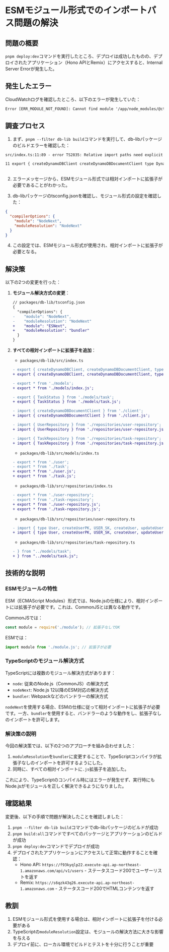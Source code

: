 # ESMモジュール形式でのインポートパス問題の解決

## 問題の概要

`pnpm deploy:dev`コマンドを実行したところ、デプロイは成功したものの、デプロイされたアプリケーション（Hono APIとRemix）にアクセスすると、Internal Server Errorが発生した。

## 発生したエラー

CloudWatchログを確認したところ、以下のエラーが発生していた：

```txt
Error [ERR_MODULE_NOT_FOUND]: Cannot find module '/app/node_modules/@ctld/db-lib/dist/client' imported from /app/node_modules/@ctld/db-lib/dist/index.js
```

## 調査プロセス

1. まず、`pnpm --filter db-lib build`コマンドを実行して、db-libパッケージのビルドエラーを確認した：

```txt
src/index.ts:11:89 - error TS2835: Relative import paths need explicit file extensions in ECMAScript imports when '--moduleResolution' is 'node16' or 'nodenext'. Did you mean './client.js'?

11 export { createDynamoDBClient createDynamoDBDocumentClient type DynamoDBConfig } from './client';
                                                                                           ~~~~~~~~~~
```

2. エラーメッセージから、ESMモジュール形式では相対インポートに拡張子が必要であることがわかった。

3. db-libパッケージのtsconfig.jsonを確認し、モジュール形式の設定を確認した：

```json
{
  "compilerOptions": {
    "module": "NodeNext",
    "moduleResolution": "NodeNext"
  }
}
```

4. この設定では、ESMモジュール形式が使用され、相対インポートに拡張子が必要となる。

## 解決策

以下の2つの変更を行った：

1. **モジュール解決方式の変更**：

   ```diff
   // packages/db-lib/tsconfig.json
   {
     "compilerOptions": {
   -    "module": "NodeNext",
   -    "moduleResolution": "NodeNext"
   +    "module": "ESNext",
   +    "moduleResolution": "bundler"
     }
   }
   ```

2. **すべての相対インポートに拡張子を追加**：
   - `packages/db-lib/src/index.ts`

   ```diff
   - export { createDynamoDBClient, createDynamoDBDocumentClient, type DynamoDBConfig } from './client';
   + export { createDynamoDBClient, createDynamoDBDocumentClient, type DynamoDBConfig } from './client.js';
   
   - export * from './models';
   + export * from './models/index.js';
   
   - export { TaskStatus } from './models/task';
   + export { TaskStatus } from './models/task.js';
   
   - import { createDynamoDBDocumentClient } from './client';
   + import { createDynamoDBDocumentClient } from './client.js';
   
   - import { UserRepository } from './repositories/user-repository';
   + import { UserRepository } from './repositories/user-repository.js';
   
   - import { TaskRepository } from './repositories/task-repository';
   + import { TaskRepository } from './repositories/task-repository.js';
   ```

   - `packages/db-lib/src/models/index.ts`

   ```diff
   - export * from './user';
   - export * from './task';
   + export * from './user.js';
   + export * from './task.js';
   ```

   - `packages/db-lib/src/repositories/index.ts`

   ```diff
   - export * from './user-repository';
   - export * from './task-repository';
   + export * from './user-repository.js';
   + export * from './task-repository.js';
   ```

   - `packages/db-lib/src/repositories/user-repository.ts`

   ```diff
   - import { type User, createUserPK, USER_SK, createUser, updateUser, USER_ENTITY } from '../models/user';
   + import { type User, createUserPK, USER_SK, createUser, updateUser, USER_ENTITY } from '../models/user.js';
   ```

   - `packages/db-lib/src/repositories/task-repository.ts`

   ```diff
   - } from "../models/task";
   + } from "../models/task.js";
   ```

## 技術的な説明

### ESMモジュールの特性

ESM（ECMAScript Modules）形式では、Node.jsの仕様により、相対インポートには拡張子が必要です。これは、CommonJSとは異なる動作です。

CommonJSでは：

```js
const module = require('./module'); // 拡張子なしでOK
```

ESMでは：

```js
import module from './module.js'; // 拡張子が必要
```

### TypeScriptのモジュール解決方式

TypeScriptには複数のモジュール解決方式があります：

- `node`: 従来のNode.js（CommonJS）の解決方式
- `nodeNext`: Node.js 12以降のESM対応の解決方式
- `bundler`: Webpackなどのバンドラーの解決方式

`nodeNext`を使用する場合、ESMの仕様に従って相対インポートに拡張子が必要です。一方、`bundler`を使用すると、バンドラーのような動作をし、拡張子なしのインポートを許可します。

### 解決策の説明

今回の解決策では、以下の2つのアプローチを組み合わせました：

1. `moduleResolution`を`bundler`に変更することで、TypeScriptコンパイラが拡張子なしのインポートを許可するようにした。
2. 同時に、すべての相対インポートに`.js`拡張子を追加した。

これにより、TypeScriptのコンパイル時にはエラーが発生せず、実行時にもNode.jsがモジュールを正しく解決できるようになりました。

## 確認結果

変更後、以下の手順で問題が解決したことを確認しました：

1. `pnpm --filter db-lib build`コマンドでdb-libパッケージのビルドが成功
2. `pnpm build:all`コマンドですべてのパッケージとアプリケーションのビルドが成功
3. `pnpm deploy:dev`コマンドでデプロイが成功
4. デプロイされたアプリケーションにアクセスして正常に動作することを確認：
   - Hono API: `https://f93kyqlp22.execute-api.ap-northeast-1.amazonaws.com/api/v1/users` - ステータスコード200でユーザーリストを返す
   - Remix: `https://s6qzk43q26.execute-api.ap-northeast-1.amazonaws.com` - ステータスコード200でHTMLコンテンツを返す

## 教訓

1. ESMモジュール形式を使用する場合は、相対インポートに拡張子を付ける必要がある
2. TypeScriptの`moduleResolution`設定は、モジュールの解決方法に大きな影響を与える
3. デプロイ前に、ローカル環境でビルドとテストを十分に行うことが重要

